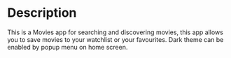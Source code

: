 # Description
This is a Movies app for searching and discovering movies, this app allows you to save movies to your watchlist or your favourites. Dark theme can be enabled by popup menu on home screen.
